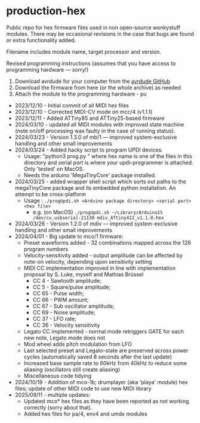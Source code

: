 # production-hex

Public repo for hex firmware files used in non open-source wonkystuff modules. There may be occasional revisions in the case that bugs are found or extra functionality added.

Filename includes module name, target processor and version.

Revised programming instructions (assumes that you have access to programming hardware — sorry!)

1. Download avrdude for your computer from the [avrdude GitHub](https://github.com/avrdudes/avrdude)
1. Download the firmware from here (or the whole archive) as needed
1. Attach the module to the programming hardware - pu

- 2023/12/10 - Initial commit of all MIDI hex files
- 2023/12/10 - Corrected MIDI-CV mode on mcc/4 (v1.1.1)
- 2023/12/11 - Added ATTiny85 and ATTiny25-based firmware
- 2024/03/10 - updated all MIDI modules with improved state machine (note on/off processing was faulty in the case of running status).
- 2024/03/23 - Version 1.3.0 of mb/1 — improved system-exclusive handling and other small improvements
- 2024/03/24 - Added hacky script to program UPDI devices.
  - Usage: "python3 prog.py <hex-name> <serial-port>" where hex name is one of the files in this directory and serial port is where your updi-programmer is attached. Only 'tested' on MacOS.
  - Needs the arduino 'MegaTinyCore' package installed.
- 2024/03/25 - added wrapper shell script which sorts out paths to the megaTinyCore package and its embedded python installation. An attempt to be cross-platform
  - Usage : `./progUpdi.sh <Arduino package directory> <serial port> <hex file>`
    - e.g. (on MacOS) `./progUpdi.sh ~/Library/Arduino15 /dev/cu.usbserial-21130 mdiv_ATtiny412_v1.1.0.hex`
- 2024/03/26 - Version 1.2.0 of mdiv — improved system-exclusive handling and other small improvements
- 2024/04/01 - Big update to mco/1 firmware:
  - Preset waveforms added - 32 combinations mapped across the 128 program numbers
  - Velocity-sensitivity added - output amplitude can be affected by note-on velocity, depending upon sensitivity setting
  - MIDI CC implementation improved in line with implementation proposal by S. Luke, myself and Mathias Brüssel
    - CC 4  - Sawtooth amplitude;
    - CC 5  - Square/pulse amplitude;
    - CC 65 - Pulse width;
    - CC 66 - PWM amount;
    - CC 67 - Sub oscillator amplitude;
    - CC 69 - Noise amplitude;
    - CC 37 - LFO rate;
    - CC 36 - Velocity sensitivity
  - Legato CC implemented - normal mode retriggers GATE for each new note, Legato mode does not
  - Mod wheel adds pitch modulation from LFO
  - Last selected preset and Legato-state are preserved across power cycles (automatically saved 8 seconds after the last update)
  - Increased base sample rate to 60kHz from 40kHz to reduce some aliasing (oscillators still create aliasing)
  - Miscellaneous code tidying
- 2024/10/19 - Addition of mco-1b; drumplayer (aka 'playa' module) hex files; update of other MIDI code to use new MIDI library
- 2025/09/11 - multiple updates:
  - Updated mco* hex files as they have been reported as not working correctly (sorry about that).
  - Added hex files for pa/4, env4 and umdx modules

